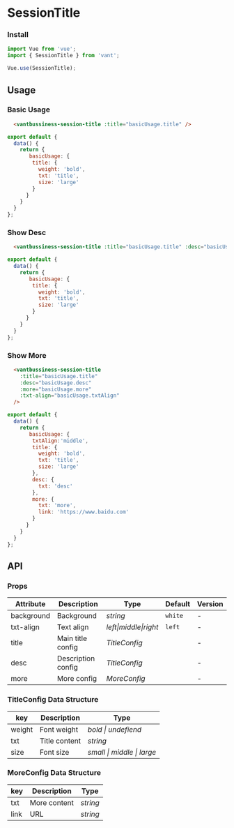 # SessionTitle

### Install

``` javascript
import Vue from 'vue';
import { SessionTitle } from 'vant';

Vue.use(SessionTitle);
```

## Usage

### Basic Usage

```html
  <vantbussiness-session-title :title="basicUsage.title" />
```

```js
export default {
  data() {
    return {
       basicUsage: {
        title: {
          weight: 'bold',
          txt: 'title',
          size: 'large'
        }
      }
    }
  }
};
```

### Show Desc

```html
  <vantbussiness-session-title :title="basicUsage.title" :desc="basicUsage.desc" />
```

```js
export default {
  data() {
    return {
       basicUsage: {
        title: {
          weight: 'bold',
          txt: 'title',
          size: 'large'
        }
      }
    }
  }
};
```

### Show More

```html
  <vantbussiness-session-title
    :title="basicUsage.title"
    :desc="basicUsage.desc"
    :more="basicUsage.more"
    :txt-align="basicUsage.txtAlign"
  />
```

```js
export default {
  data() {
    return {
       basicUsage: {
        txtAlign:'middle',
        title: {
          weight: 'bold',
          txt: 'title',
          size: 'large'
        },
        desc: {
          txt: 'desc'
        },
        more: {
          txt: 'more',
          link: 'https://www.baidu.com'
        }
      }
    }
  }
};
```

## API

### Props

| Attribute  | Description        | Type                  | Default | Version |
| ---------- | ------------------ | --------------------- | ------- | ------- |
| background | Background         | *string*              | `white` | -       |
| txt-align  | Text align         | *left\|middle\|right* | `left`  | -       |
| title      | Main title config  | *TitleConfig*         |         | -       |
| desc       | Description config | *TitleConfig*         |         | -       |
| more       | More config        | *MoreConfig*          |         | -       |


### TitleConfig Data Structure

| key    | Description   | Type                       |
| ------ | ------------- | -------------------------- |
| weight | Font weight   | *bold \| undefiend*        |
| txt    | Title content | *string*                   |
| size   | Font size     | *small \| middle \| large* |



### MoreConfig Data Structure

| key  | Description  | Type     |
| ---- | ------------ | -------- |
| txt  | More content | *string* |
| link | URL          | *string* |

